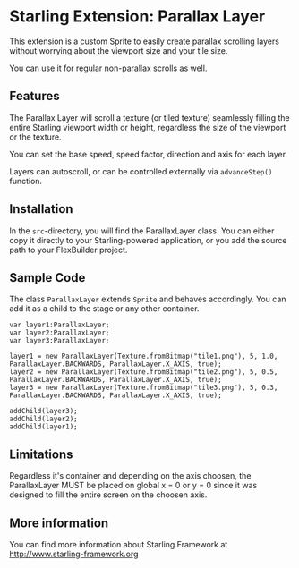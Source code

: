 Starling Extension: Parallax Layer
===================================

This extension is a custom Sprite to easily create parallax scrolling layers without worrying about the viewport size and your tile size. 

You can use it for regular non-parallax scrolls as well.

Features
--------

The Parallax Layer will scroll a texture (or tiled texture) seamlessly filling the entire Starling viewport width or height, regardless the size of the viewport or the texture.

You can set the base speed, speed factor, direction and axis for each layer.

Layers can autoscroll, or can be controlled externally via `advanceStep()` function.


Installation
------------

In the `src`-directory, you will find the ParallaxLayer class. You can either copy it directly to your Starling-powered application, or you add the source path to your FlexBuilder project.


Sample Code
-----------

The class `ParallaxLayer` extends `Sprite` and behaves accordingly. You can add it as a child to the stage or any other container. 


	var layer1:ParallaxLayer; 
	var layer2:ParallaxLayer;
	var layer3:ParallaxLayer;

	layer1 = new ParallaxLayer(Texture.fromBitmap("tile1.png"), 5, 1.0, ParallaxLayer.BACKWARDS, ParallaxLayer.X_AXIS, true);
	layer2 = new ParallaxLayer(Texture.fromBitmap("tile2.png"), 5, 0.5, ParallaxLayer.BACKWARDS, ParallaxLayer.X_AXIS, true);
	layer3 = new ParallaxLayer(Texture.fromBitmap("tile3.png"), 5, 0.3, ParallaxLayer.BACKWARDS, ParallaxLayer.X_AXIS, true);

	addChild(layer3);
	addChild(layer2);
	addChild(layer1);


	
Limitations
-----------

Regardless it's container and depending on the axis choosen, the ParallaxLayer MUST be placed on global x = 0 or y = 0 since it was designed to fill the entire screen on the choosen axis.


More information
----------------

You can find more information about Starling Framework at http://www.starling-framework.org
